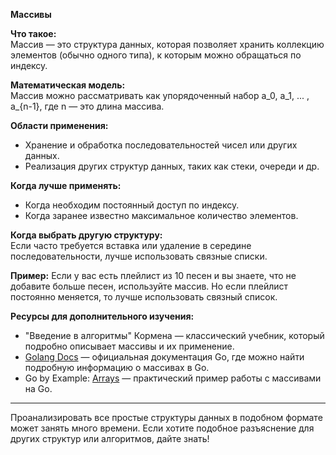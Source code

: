 **Массивы**

**Что такое:**  
Массив — это структура данных, которая позволяет хранить коллекцию элементов (обычно одного типа), к которым можно обращаться по индексу.

**Математическая модель:**  
Массив можно рассматривать как упорядоченный набор a_0, a_1, ... , a_{n-1}, где n — это длина массива.

**Области применения:**
- Хранение и обработка последовательностей чисел или других данных.
- Реализация других структур данных, таких как стеки, очереди и др.

**Когда лучше применять:**
- Когда необходим постоянный доступ по индексу.
- Когда заранее известно максимальное количество элементов.

**Когда выбрать другую структуру:**  
Если часто требуется вставка или удаление в середине последовательности, лучше использовать связные списки.

**Пример:** Если у вас есть плейлист из 10 песен и вы знаете, что не добавите больше песен, используйте массив. Но если плейлист постоянно меняется, то лучше использовать связный список.

**Ресурсы для дополнительного изучения:**
- "Введение в алгоритмы" Кормена — классический учебник, который подробно описывает массивы и их применение.
- [Golang Docs](https://golang.org/doc/) — официальная документация Go, где можно найти подробную информацию о массивах в Go.
- Go by Example: [Arrays](https://gobyexample.com/arrays) — практический пример работы с массивами на Go.

---

Проанализировать все простые структуры данных в подобном формате может занять много времени. Если хотите подобное разъяснение для других структур или алгоритмов, дайте знать!
